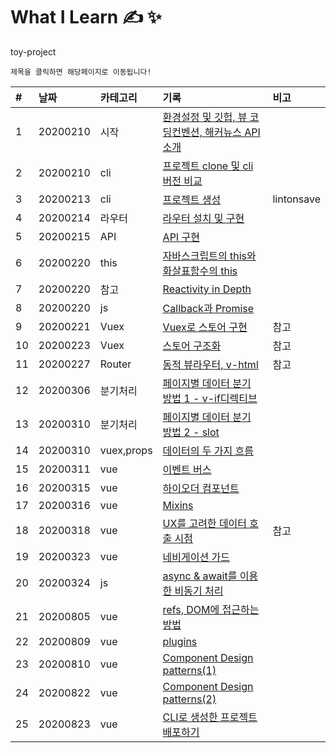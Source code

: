 # What I Learn &#9997; &#10024;
toy-project 

`제목을 클릭하면 해당페이지로 이동됩니다!`

| #   | 날짜                                                                              | 카테고리     | 기록                                                    | 비고 |
| :-- | :-------------------------------------------------------------------------------- | :----------- | :------------------------------------------------------ | :--- |
| 1 | 20200210 | 시작 | [환경설정 및 깃헙, 뷰 코딩컨벤션, 해커뉴스 API 소개](https://github.com/leepro225/learn-vue-js-level3/blob/master/lectures/lecture_01.md) | |
| 2 | 20200210 | cli | [프로젝트 clone 및 cli 버전 비교](https://github.com/leepro225/learn-vue-js-level3/blob/master/lectures/lecture_02.md) | |
| 3 | 20200213 | cli | [프로젝트 생성](https://github.com/leepro225/learn-vue-js-level3/blob/master/lectures/lecture_03.md) | lintonsave |
| 4 | 20200214 | 라우터 | [라우터 설치 및 구현](https://github.com/leepro225/learn-vue-js-level3/blob/master/lectures/lecture_04.md) |  |
| 5 | 20200215 | API | [API 구현](https://github.com/leepro225/learn-vue-js-level3/blob/master/lectures/lecture_05.md) |  |
| 6 | 20200220 | this | [자바스크립트의 this와 화살표함수의 this](https://github.com/leepro225/learn-vue-js-level3/blob/master/lectures/lecture_06.md) |  |
| 7 | 20200220 | 참고 | [Reactivity in Depth](https://github.com/leepro225/learn-vue-js-level3/blob/master/lectures/lecture_07.md) |  |
| 8 | 20200220 | js | [Callback과 Promise](https://github.com/leepro225/learn-vue-js-level3/blob/master/lectures/lecture_08.md) |  |
| 9 | 20200221 | Vuex | [Vuex로 스토어 구현](https://github.com/leepro225/learn-vue-js-level3/blob/master/lectures/lecture_09.md) | 참고 |
| 10 | 20200223 | Vuex | [스토어 구조화](https://github.com/leepro225/learn-vue-js-level3/blob/master/lectures/lecture_10.md) | 참고 |
| 11 | 20200227 | Router | [동적 뷰라우터, v-html](https://github.com/leepro225/learn-vue-js-level3/blob/master/lectures/lecture_11.md) | 참고 |
| 12 | 20200306 | 분기처리 | [페이지별 데이터 분기 방법 1 - v-if디렉티브](https://github.com/leepro225/learn-vue-js-level3/blob/master/lectures/lecture_12.md) | |
| 13 | 20200310 | 분기처리 | [페이지별 데이터 분기 방법 2 - slot](https://github.com/leepro225/learn-vue-js-level3/blob/master/lectures/lecture_13.md) | |
| 14 | 20200310 | vuex,props | [데이터의 두 가지 흐름](https://github.com/leepro225/learn-vue-js-level3/blob/master/lectures/lecture_14.md) | |
| 15 | 20200311 | vue | [이벤트 버스](https://github.com/leepro225/learn-vue-js-level3/blob/master/lectures/lecture_15.md) | |
| 16 | 20200315 | vue | [하이오더 컴포넌트](https://github.com/leepro225/learn-vue-js-level3/blob/master/lectures/lecture_16.md) | |
| 17 | 20200316 | vue | [Mixins](https://github.com/leepro225/learn-vue-js-level3/blob/master/lectures/lecture_17.md) | |
| 18 | 20200318 | vue | [UX를 고려한 데이터 호출 시점](https://github.com/leepro225/learn-vue-js-level3/blob/master/lectures/lecture_18.md) | 참고 |
| 19 | 20200323 | vue | [네비게이션 가드](https://github.com/leepro225/learn-vue-js-level3/blob/master/lectures/lecture_19.md) | |
|20 | 20200324 | js | [async & await를 이용한 비동기 처리](https://github.com/leepro225/learn-vue-js-level3/blob/master/lectures/lecture_20.md) | |
|21 | 20200805 | vue | [refs, DOM에 접근하는 방법](https://github.com/leepro225/learn-vue-js-level3/blob/master/lectures/lecture_21.md) | |
|22 | 20200809 | vue | [plugins](https://github.com/leepro225/learn-vue-js-level3/blob/master/lectures/lecture_22.md) | |
|23 | 20200810 | vue | [Component Design patterns(1)](https://github.com/leepro225/learn-vue-js-level3/blob/master/lectures/lecture_23.md) | |
|24 | 20200822 | vue | [Component Design patterns(2)](https://github.com/leepro225/learn-vue-js-level3/blob/master/lectures/lecture_24.md) | |
|25 | 20200823 | vue | [CLI로 생성한 프로젝트 배포하기](https://github.com/leepro225/learn-vue-js-level3/blob/master/lectures/lecture_25.md) | |
